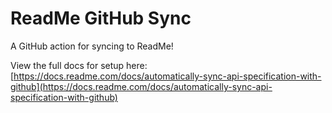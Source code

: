 # ReadMe GitHub Sync

A GitHub action for syncing to ReadMe!

View the full docs for setup here: [https://docs.readme.com/docs/automatically-sync-api-specification-with-github](https://docs.readme.com/docs/automatically-sync-api-specification-with-github)
